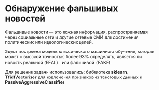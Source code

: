 # Обнаружение фальшивых новостей

Фальшивые новости — это ложная информация, распространяемая через социальные сети и другие сетевые СМИ для достижения политических или идеологических целей.

Здесь построена модель классического машинного обучения, которая может с высокой точностью более 93% определять, является ли новость реальной (REAL） или фальшивой（FAKE).

Для решения задачи использовались: библиотека **sklearn**, **TfidfVectorizer** для извлечения признаков из текстовых данных и **PassiveAggressiveClassifier**
